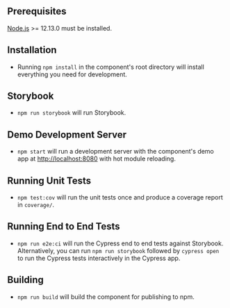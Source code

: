 ## Prerequisites

[Node.js](http://nodejs.org/) >= 12.13.0 must be installed.

## Installation

- Running `npm install` in the component's root directory will install everything you need for development.

## Storybook

- `npm run storybook` will run Storybook.

## Demo Development Server

- `npm start` will run a development server with the component's demo app at [http://localhost:8080](http://localhost:8080) with hot module reloading.

## Running Unit Tests

- `npm test:cov` will run the unit tests once and produce a coverage report in `coverage/`.

## Running End to End Tests

- `npm run e2e:ci` will run the Cypress end to end tests against Storybook. Alternatively, you can run `npm run storybook` followed by `cypress open` to run the Cypress tests interactively in the Cypress app.

## Building

- `npm run build` will build the component for publishing to npm.
